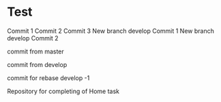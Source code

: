 # Test
Commit 1
Commit 2
Commit 3
New branch develop Commit 1
New branch develop Commit 2

commit from master

commit from develop


commit for rebase develop -1

Repository for completing of Home task
